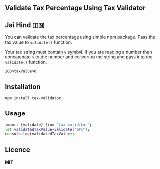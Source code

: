 ## Validate Tax Percentage Using Tax Validator

## Jai Hind 🇮🇳

You can validate the tax percentage using simple npm package. Pass the tax value to `validate()` function.

Your tax string must contain `%` symbol. If you are reading a number then concatenate `%` to the number and convert to the string and pass it to the `validate()` function.

```
100>taxValue>0
```

## Installation

```sh
npm install tax-validator
```

## Usage

```sh
import {validate} from "tax-validator";
let validatedTaxValue=validate("69%");
console.log(validatedTaxValue);
```

## Licence

#### MIT
